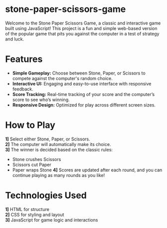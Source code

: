 # stone-paper-scissors-game
Welcome to the Stone Paper Scissors Game, a classic and interactive game built using JavaScript! This project is a fun and simple web-based version of the popular game that pits you against the computer in a test of strategy and luck.

# Features
- **Simple Gameplay:** Choose between Stone, Paper, or Scissors to compete against the computer's random choice.  
- **Interactive UI:** Engaging and easy-to-use interface with responsive feedback.        
- **Score Tracking:** Real-time tracking of your score and the computer’s score to see who’s winning.              
- **Responsive Design:** Optimized for play across different screen sizes.  

# How to Play
**1]** Select either Stone, Paper, or Scissors.     
**2]** The computer will automatically make its choice.           
**3]** The winner is decided based on the classic rules:     
- Stone crushes Scissors    
- Scissors cut Paper   
- Paper wraps Stone
**4]** Scores are updated after each round, and you can continue playing as many rounds as you like!

# Technologies Used
**1]** HTML for structure     
**2]** CSS for styling and layout     
**3]** JavaScript for game logic and interactions
